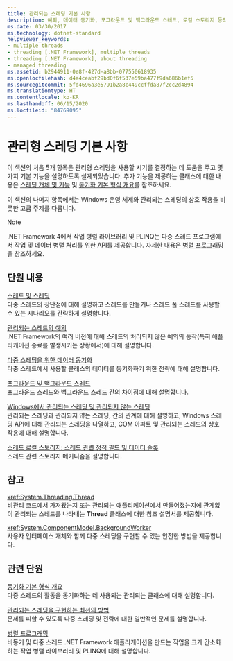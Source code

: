 ```yaml
---
title: 관리되는 스레딩 기본 사항
description: 예외, 데이터 동기화, 포그라운드 및 백그라운드 스레드, 로컬 스토리지 등의 항목을 다루는 다른 관리형 스레딩 문서에 대한 링크를 참조하세요.
ms.date: 03/30/2017
ms.technology: dotnet-standard
helpviewer_keywords:
- multiple threads
- threading [.NET Framework], multiple threads
- threading [.NET Framework], about threading
- managed threading
ms.assetid: b2944911-0e8f-427d-a8bb-077550618935
ms.openlocfilehash: d4a4ceabf29bd0f6f537e59ba477f9da686b1ef5
ms.sourcegitcommit: 5fd4696a3e5791b2a8c449ccffda87f2cc2d4894
ms.translationtype: HT
ms.contentlocale: ko-KR
ms.lasthandoff: 06/15/2020
ms.locfileid: "84769095"
---
```

# <a name="managed-threading-basics"></a>관리형 스레딩 기본 사항

이 섹션의 처음 5개 항목은 관리형 스레딩을 사용할 시기를 결정하는 데 도움을 주고 몇 가지 기본 기능을 설명하도록 설계되었습니다. 추가 기능을 제공하는 클래스에 대한 내용은 [스레딩 개체 및 기능](threading-objects-and-features.md) 및 [동기화 기본 형식 개요](overview-of-synchronization-primitives.md)를 참조하세요.  
  
 이 섹션의 나머지 항목에서는 Windows 운영 체제와 관리되는 스레딩의 상호 작용을 비롯한 고급 주제를 다룹니다.  
  
> [!NOTE]
> .NET Framework 4에서 작업 병렬 라이브러리 및 PLINQ는 다중 스레드 프로그램에서 작업 및 데이터 병렬 처리를 위한 API를 제공합니다. 자세한 내용은 [병렬 프로그래밍](../parallel-programming/index.md)을 참조하세요.  
  
## <a name="in-this-section"></a>단원 내용

 [스레드 및 스레딩](threads-and-threading.md)  
 다중 스레드의 장단점에 대해 설명하고 스레드를 만들거나 스레드 풀 스레드를 사용할 수 있는 시나리오를 간략하게 설명합니다.  
  
 [관리되는 스레드의 예외](exceptions-in-managed-threads.md)  
 .NET Framework의 여러 버전에 대해 스레드의 처리되지 않은 예외의 동작(특히 애플리케이션 종료를 발생시키는 상황에서)에 대해 설명합니다.  
  
 [다중 스레딩을 위한 데이터 동기화](synchronizing-data-for-multithreading.md)  
 다중 스레드에서 사용할 클래스의 데이터를 동기화하기 위한 전략에 대해 설명합니다.  
  
 [포그라운드 및 백그라운드 스레드](foreground-and-background-threads.md)  
 포그라운드 스레드와 백그라운드 스레드 간의 차이점에 대해 설명합니다.  
  
 [Windows에서 관리되는 스레딩 및 관리되지 않는 스레딩](managed-and-unmanaged-threading-in-windows.md)  
 관리되는 스레딩과 관리되지 않는 스레딩, 간의 관계에 대해 설명하고, Windows 스레딩 API에 대해 관리되는 스레딩을 나열하고, COM 아파트 및 관리되는 스레드의 상호 작용에 대해 설명합니다.  
  
 [스레드 로컬 스토리지: 스레드 관련 정적 필드 및 데이터 슬롯](thread-local-storage-thread-relative-static-fields-and-data-slots.md)  
 스레드 관련 스토리지 메커니즘을 설명합니다.  
  
## <a name="reference"></a>참고

 <xref:System.Threading.Thread>  
 비관리 코드에서 가져왔는지 또는 관리되는 애플리케이션에서 만들어졌는지에 관계없이 관리되는 스레드를 나타내는 **Thread** 클래스에 대한 참조 설명서를 제공합니다.  
  
 <xref:System.ComponentModel.BackgroundWorker>  
 사용자 인터페이스 개체와 함께 다중 스레딩을 구현할 수 있는 안전한 방법을 제공합니다.  
  
## <a name="related-sections"></a>관련 단원

 [동기화 기본 형식 개요](overview-of-synchronization-primitives.md)  
 다중 스레드의 활동을 동기화하는 데 사용되는 관리되는 클래스에 대해 설명합니다.  
  
 [관리되는 스레딩을 구현하는 최선의 방법](managed-threading-best-practices.md)  
 문제를 피할 수 있도록 다중 스레딩 및 전략에 대한 일반적인 문제를 설명합니다.  
  
 [병렬 프로그래밍](../parallel-programming/index.md)  
 비동기 및 다중 스레드 .NET Framework 애플리케이션을 만드는 작업을 크게 간소화하는 작업 병렬 라이브러리 및 PLINQ에 대해 설명합니다.
